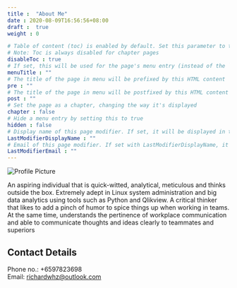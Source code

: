 ```yaml
---
title :  "About Me"
date : 2020-08-09T16:56:56+08:00
draft :  true
weight : 0

# Table of content (toc) is enabled by default. Set this parameter to true to disable it.
# Note: Toc is always disabled for chapter pages
disableToc : true
# If set, this will be used for the page's menu entry (instead of the `title` attribute)
menuTitle : ""
# The title of the page in menu will be prefixed by this HTML content
pre : ""
# The title of the page in menu will be postfixed by this HTML content
post : ""
# Set the page as a chapter, changing the way it's displayed
chapter : false
# Hide a menu entry by setting this to true
hidden : false
# Display name of this page modifier. If set, it will be displayed in the footer.
LastModifierDisplayName : ""
# Email of this page modifier. If set with LastModifierDisplayName, it will be displayed in the footer
LastModifierEmail : ""
---
```


![Profile Picture](/images/profile-pic.jpeg)


An aspiring individual that is quick-witted, analytical, meticulous and thinks outside the box. Extremely adept in Linux system administration and big data analytics using tools such as Python and Qlikview. A critical thinker that likes to add a pinch of humor to spice things up when working in teams. At the same time, understands the pertinence of workplace communication and able to communicate thoughts and ideas clearly to teammates and superiors

## Contact Details

Phone no.: +6597823698  
Email: richardwhz@outlook.com

